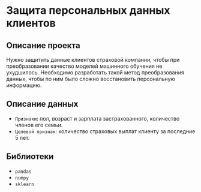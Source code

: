 # Защита персональных данных клиентов

## Описание проекта
Нужно защитить данные клиентов страховой компании, чтобы при преобразовании качество моделей машинного обучения не ухудшилось. Необходимо разработать такой метод преобразования данных, чтобы по ним было сложно восстановить персональную информацию.

## Описание данных
- ```Признаки```: пол, возраст и зарплата застрахованного, количество членов его семьи.
- ```Целевой признак```: количество страховых выплат клиенту за последние 5 лет.

## Библиотеки
- ```pandas```
- ```numpy```
- ```sklearn```

